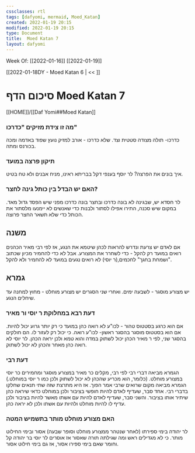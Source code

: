 ```yaml
---
cssclasses: rtl
tags: [dafyomi, mermaid, Moed_Katan] 
created: 2022-01-19 20:15
modified: 2022-01-19 20:15
type: Document
title:  Moed Katan 7
layout: dafyomi
---
```

Week Of: [[2022-01-16]]
[[2022-01-19]]

[[2022-01-18DY - Moed Katan 6 | << ]] 

# סיכום הדף  Moed Katan 7

[[HOME]]/[[Daf Yomi##Moed Katan]]

###  מה זו צידת מזיקים "כדרכו"
כדרכו- תולה מצודה סטטית וצד. שלא כדרכו - אורב למזיק נועץ שפוד באדמה ומכה בכורנס ומתה.
### תיקון פרצה במועד
איך בונים את הפרצה? 
לר יוסף בענפי דקל
בבריתא ראינו, מניח אבנים ולא טח בטיט.
### האם יש הבדל בין כותל גינה לחצר?
לר חסדא יש, שבגינה לא בונה כדרכו ובחצר בונה כדרכו מפני שיש הפסד גדול מאד.
במקום שיש סכנה, התירו אפילו לסתור ולבנות כדי שאנשים לא יימנעו מלסתור את הכותל כדי שלא תשאר החצר פרוצה.
## משנה
אם לאדם יש צרעת ונדרש להראות לכהן שיטמא את הנגע, אז לפי רבי מאיר הכהנים רואים במועד רק להקל - כדי לשחרר את המצורע. אבל לא כדי להחמיר מכיון שכתוב "ושמחת בחגך"
לחכמים,(ר יוסי) לא רואים נגעים במועד לא להחמיר ולא להקל.
## גמרא
יש מצורע מוסגר - לשבעה ימים. ואחרי שני הסגרים יש מצורע מוחלט - מחוץ למחנה עד שיחלים הנגע.
### דעת רבא במחלוקת ר יוסי ור מאיר
 אם הוא כרגע בסטטוס טהור - לכו"ע לא רואה כהן במועד כי רק יותר גרוע יכול להיות.
אם הוא בסטטוס מוסגר בהסגר ראשון- לכו"ע רואה. כי יכול רק לעזור לו.
הם חולקים בהסגר שני, לפי ר מאיר הכהן יכול לשתוק במדה והוא טמא ולכן יראה הכהן. לר יוסי לא רואה כהן מאחר והכהן לא יכול לשתוק.

### דעת רבי
הגמרא מביאה דברי רבי לפי רבי, מקלים כר מאיר במצורע מוסגר ומחמירים כר יוסי במצורע מוחלט.
(כלומר, הוא מכריע שהכהן לא יכול לשתוק ולכן כמו ר יוסי במוחלט.)
הגמרא מביאה מקום שרואים שרבי אמר הפוך. אז היא מתרצת שזה שתי תנאים שחלקו בדברי רבי.
אחד סבר, שעדיף לאדם להיות חופשי בציבור ולכן במוחלט כדאי שיראה כהן שיתיר אותו בציבור. 
והשני סבר, שעדיף לאדם להיות עם אשתו מאשר להיות בציבור ולכן עדיף לו להיות מוחלט ולהיות עם אשתו ולכן לא יראה כהן.
### האם מצורע מוחלט מותר בתשמיש המטה
לר יהודה בימי ספירתו (לאחר שנטהר ממצורע מוחלט וסופר שבעה) אסור ובימי החילוט מותר.  כי לא מגדילים ראש ומה שגילתה תורה שאסור אז אוסרים
לר יוסי בר יהודה קל וחומר שאם בימי ספירו אסור, אז גם בימי חילוט אסור.
